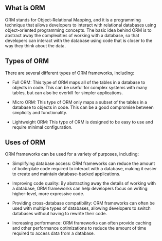 ## What is ORM

ORM stands for Object-Relational Mapping, and it is a programming technique that allows developers to interact with relational databases using object-oriented programming concepts. The basic idea behind ORM is to abstract away the complexities of working with a database, so that developers can interact with the database using code that is closer to the way they think about the data.

## Types of ORM
There are several different types of ORM frameworks, including:

- Full ORM: This type of ORM maps all of the tables in a database to objects in code. This can be useful for complex systems with many tables, but can also be overkill for simpler applications.

- Micro ORM: This type of ORM only maps a subset of the tables in a database to objects in code. This can be a good compromise between simplicity and functionality.

- Lightweight ORM: This type of ORM is designed to be easy to use and require minimal configuration.

## Uses of ORM

ORM frameworks can be used for a variety of purposes, including:

- Simplifying database access: ORM frameworks can reduce the amount of boilerplate code required to interact with a database, making it easier to create and maintain database-backed applications.

- Improving code quality: By abstracting away the details of working with a database, ORM frameworks can help developers focus on writing higher-level, more expressive code.

- Providing cross-database compatibility: ORM frameworks can often be used with multiple types of databases, allowing developers to switch databases without having to rewrite their code.

- Increasing performance: ORM frameworks can often provide caching and other performance optimizations to reduce the amount of time required to access data from a database.